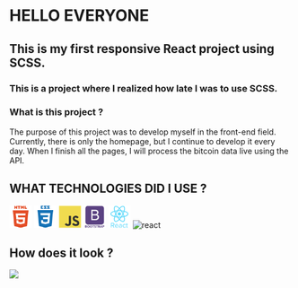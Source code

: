 # HELLO EVERYONE

## This is my first responsive React project using SCSS.

### This is a project where I realized how late I was to use SCSS.

### What is this project ?

The purpose of this project was to develop myself in the front-end field. Currently, there is only the homepage, but I continue to develop it every day. When I finish all the pages, I will process the bitcoin data live using the API.

## WHAT TECHNOLOGIES DID I USE ?
<p align="left">
    <img src="https://raw.githubusercontent.com/devicons/devicon/master/icons/html5/html5-plain-wordmark.svg" alt="html5"  width="40" height="40"/>
    <img src="https://raw.githubusercontent.com/devicons/devicon/master/icons/css3/css3-plain-wordmark.svg" alt="css3"  width="40" height="40"/>
    <img src="https://raw.githubusercontent.com/devicons/devicon/master/icons/javascript/javascript-original.svg" alt="javascript" width="40" height="40"/>
    <img src="https://raw.githubusercontent.com/devicons/devicon/master/icons/bootstrap/bootstrap-plain-wordmark.svg" alt="react" width="40" height="40"/>
    <img src="https://raw.githubusercontent.com/devicons/devicon/master/icons/react/react-original-wordmark.svg" alt="react" width="40" height="40"/>
  <img src="https://i.hizliresim.com/2buzql9.png" alt="react" width="40" height="40"/>
</p>


## How does it look ?

<img width="500" src="https://i.hizliresim.com/flefuyd.png" />






